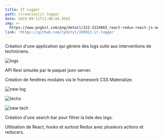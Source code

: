 ```yaml
---
title: IT Logger
path: /creation/it-logger
date: 2019-09-11T21:06:04.956Z
img: >-
  https://www.pngkit.com/png/detail/222-2224803_react-redux-react-js-and-redux.png
link: 'https://github.com/lydstyl/190911-it-logger'
---
```

Création d'une application qui génère des logs suite aux interventions de techniciens.

![logs](/img/capture-du-2019-09-11-23-04-08.png "logs")

API Rest simulée par le paquet json-server.

Création de fenêtres modales via le framework CSS Materialize.

![new  log](/img/capture-du-2019-09-11-23-05-24.png "new log")

![techs](/img/capture-du-2019-09-11-23-05-13.png "techs")

![new tech](/img/capture-du-2019-09-11-23-05-00.png "new tech")

Création d'une search bar pour filtrer la liste des logs.

Utilisation de React, hooks et surtout Redux avec plusieurs actions et reducers.
